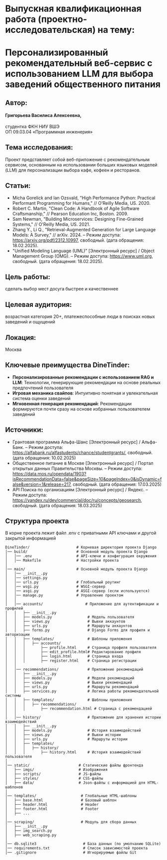 # Выпускная квалификационная работа (проектно-исследовательская) на тему:

# Персонализированный рекомендательный веб-сервис с использованием LLM для выбора заведений общественного питания

## Автор:

#### Григорьева Василиса Алексеевна,

студентка ФКН НИУ ВШЭ           
ОП 09.03.04 «Программная инженерия»

## Тема исследования:

Проект представляет собой веб-приложение с рекомендательным сервисом, основанным на использовании больших языковых
моделей (LLM) для персонализации выбора кафе, кофеен и ресторанов.

## Статьи:

- Micha Gorelick and Ian Ozsvald, "High Performance Python: Practical Performant Programming for Humans," // O'Reilly
  Media, US. 2020.
- Robert C. Martin, "Clean Code: A Handbook of Agile Software Craftsmanship," // Pearson Education Inc, Boston. 2009.
- Sam Newman, "Building Microservices: Designing Fine-Grained Systems," // O'Reilly Media, US. 2021.
- Zhang Y., Li Q., "Retrieval-Augmented Generation for Large Language Models: A Survey," // arXiv. 2024. – Режим
  доступа: https://arxiv.org/pdf/2312.10997, свободный. (дата обращения: 18.02.2025).
- "Unified Modeling Language (UML)" [Электронный ресурс] / Object Management Group (OMG). – Режим
  доступа: https://www.uml.org, свободный. (дата обращения: 18.02.2025).

## Цель работы:

сделать выбор мест досуга быстрее и качественнее

## Целевая аудитория:

возрастная категория 20+, платежеспособные люди в поисках новых заведений и ощущений

## Локация:

Москва

## Ключевые преимущества DineTinder:

- **Персонализированные рекомендации с использованием RAG и LLM**: Технологии, генерирующие рекомендации на основе
  реальных предпочтений пользователя
- **Игровая механика свайпов**: Интуитивно понятная и увлекательная система оценки заведений
- **Мгновенная генерация рекомендаций**: Рекомендации формируются почти сразу на основе избранных пользователем
  заведений

## Источники:

- Грантовая программа Альфа-Шанс [Электронный ресурс] / Альфа-Банк. – Режим
  доступа: https://alfabank.ru/alfastudents/chance/studentgrants/, свободный. (дата обращения: 10.02.2025)
- Общественное питание в Москве [Электронный ресурс] / Портал открытых данных Правительства Москвы. – Режим
  доступа: https://data.mos.ru/opendata/1903?isRecommendationData=false&pageSize=10&pageIndex=0&isDynamic=false&version=1&release=217,
  свободный. (дата обращения: 17.03.2025)
- API Поиска по организациям [Электронный ресурс] / Яндекс. – Режим
  доступа: https://yandex.ru/dev/commercial/doc/ru/concepts/geosearch, свободный. (дата обращения: 18.03.2025)  


## Структура проекта
В корне проекта лежит файл .env с приватными API ключами и другой закрытой информацией
```
DineTinder/                     # Корневая директория проекта Django
│── build/                      # Основной модуль проекта Django
│   │── .env                    # API-ключи и конфигурация окружения
│   │── Makefile                # Настройки проекта
│
│── main/                       # Основной модуль проекта Django
│   │── __init__.py             
│   │── settings.py  
│   │── urls.py                 # Глобальный роутинг
│   │── wsgi.py                 # WSGI-сервер
│   │── asgi.py                 # ASGI-сервер (если используется)
│   │── manage.py               # Управление проектом
│   │
│   │── accounts/                   # Приложение для аутентификации и профилей
│   │   ├── __init__.py              
│   │   ├── models.py                # Модель пользователя
│   │   ├── views.py                 # Вьюхи аккаунтов
│   │   ├── urls.py                  # Маршруты аккаунтов
│   │   ├── forms.py                 # Django Forms для профиля и авторизации
│   │   ├── templates/               # Шаблоны приложения
│   │   │   ├── accounts/            
│   │   │       ├── profile.html     # Страница профиля пользователя
│   │   │       ├── edit_profile.html# Редактирование профиля
│   │   │       ├── login.html       # Страница входа
│   │   │       ├── register.html    # Страница регистрации
│   │
│   │── recommendations/             # Приложение рекомендаций
│   │   ├── __init__.py              
│   │   ├── models.py                # Модели рекомендаций
│   │   ├── views.py                 # Вьюхи рекомендаций
│   │   ├── urls.py                  # Маршруты рекомендаций
│   │   ├── services.py              # Логика работы рекомендательной системы
│   │   ├── templates/               # Шаблоны приложения
│   │   │   ├── recommendations/
│   │   │       ├── recommendation.html # Страница с рекомендацией
│   │
│   │── history/                     # Приложение для хранения истории взаимодействий
│   │   ├── __init__.py              
│   │   ├── models.py                # История взаимодействий
│   │   ├── views.py                 # Вьюхи истории
│   │   ├── urls.py                  # Маршруты истории
│   │   ├── templates/               
│   │   │   ├── history/
│   │   │       ├── history.html     # История взаимодействий пользователя
│
│── static/                      # Статические файлы фронтенда
│   ├── imgs/                    # Изображения
│   ├── scripts/                 # JS-файлы
│   ├── styles/                  # CSS-файлы
│   ├── data/                    # Json-файлы с информацией для HTML-шаблонов
│
│── templates/                    # Глобальные HTML-шаблоны
│   ├── base.html                 # Базовый шаблон
│   ├── header.html               # Header
│   ├── footer.html               # Footer
│   ├── ...
│
│── scraping/                     # Модуль для сбора данных
│   ├── __init__.py               
│   ├── img_search.py             
│   ├── web_scraping.py           
│
│── db.sqlite3                     # База данных (по умолчанию SQLite)
│── requirements.txt               # Список зависимостей проекта
│── .gitignore                     # Игнорируемые файлы Git
